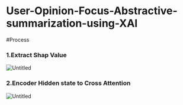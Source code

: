 # User-Opinion-Focus-Abstractive-summarization-using-XAI


#Process

### 1.Extract Shap Value

![Untitled](https://s3-us-west-2.amazonaws.com/secure.notion-static.com/f9839d60-0c59-4fe3-a9f8-6bce6e1f7ae5/Untitled.png)

### 2.Encoder Hidden state to Cross Attention 

![Untitled](https://s3-us-west-2.amazonaws.com/secure.notion-static.com/898ff7bb-a152-49c8-9125-7c75531ca726/Untitled.png)
